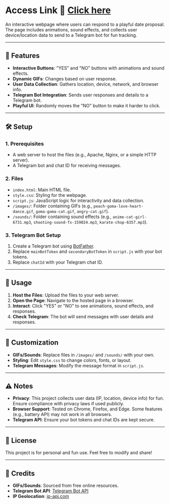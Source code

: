 # Access Link **🔗 [Click here](https://satyam-64136.github.io/proposal-site/)**



An interactive webpage where users can respond to a playful date proposal. The page includes animations, sound effects, and collects user device/location data to send to a Telegram bot for fun tracking.

---

## 📌 Features

- **Interactive Buttons**: "YES" and "NO" buttons with animations and sound effects.
- **Dynamic GIFs**: Changes based on user response.
- **User Data Collection**: Gathers location, device, network, and browser info.
- **Telegram Bot Integration**: Sends user responses and details to a Telegram bot.
- **Playful UI**: Randomly moves the "NO" button to make it harder to click.

---

## 🛠 Setup

### 1. **Prerequisites**
- A web server to host the files (e.g., Apache, Nginx, or a simple HTTP server).
- A Telegram bot and chat ID for receiving messages.

### 2. **Files**
- `index.html`: Main HTML file.
- `style.css`: Styling for the webpage.
- `script.js`: JavaScript logic for interactivity and data collection.
- `/images/`: Folder containing GIFs (e.g., `peach-goma-love-heart-dance.gif`, `goma-goma-cat.gif`, `angry-cat.gif`).
- `/sounds/`: Folder containing sound effects (e.g., `anime-cat-girl-6731.mp3`, `shooting-sound-fx-159024.mp3`, `karate-chop-6357.mp3`).

### 3. **Telegram Bot Setup**
1. Create a Telegram bot using [BotFather](https://core.telegram.org/bots#botfather).
2. Replace `mainBotToken` and `secondaryBotToken` in `script.js` with your bot tokens.
3. Replace `chatId` with your Telegram chat ID.

---

## 🚀 Usage

1. **Host the Files**: Upload the files to your web server.
2. **Open the Page**: Navigate to the hosted page in a browser.
3. **Interact**: Click "YES" or "NO" to see animations, sound effects, and responses.
4. **Check Telegram**: The bot will send messages with user details and responses.

---

## 🔧 Customization

- **GIFs/Sounds**: Replace files in `/images/` and `/sounds/` with your own.
- **Styling**: Edit `style.css` to change colors, fonts, or layout.
- **Telegram Messages**: Modify the message format in `script.js`.

---

## ⚠️ Notes

- **Privacy**: This project collects user data (IP, location, device info) for fun. Ensure compliance with privacy laws if used publicly.
- **Browser Support**: Tested on Chrome, Firefox, and Edge. Some features (e.g., battery API) may not work in all browsers.
- **Telegram API**: Ensure your bot tokens and chat IDs are kept secure.

---

## 📜 License

This project is for personal and fun use. Feel free to modify and share!

---

## 🙌 Credits

- **GIFs/Sounds**: Sourced from free online resources.
- **Telegram Bot API**: [Telegram Bot API](https://core.telegram.org/bots/api)
- **IP Geolocation**: [ip-api.com](http://ip-api.com/)

